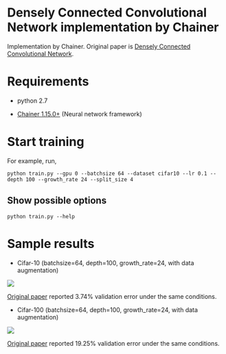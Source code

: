 Densely Connected Convolutional Network implementation by Chainer
========

Implementation by Chainer. Original paper is [Densely Connected Convolutional Network](https://arxiv.org/abs/1608.06993).

# Requirements

- python 2.7

- [Chainer 1.15.0+](https://github.com/pfnet/chainer) (Neural network framework)

# Start training
For example, run,

```
python train.py --gpu 0 --batchsize 64 --dataset cifar10 --lr 0.1 --depth 100 --growth_rate 24 --split_size 4
```

## Show possible options
```
python train.py --help
```


# Sample results

- Cifar-10 (batchsize=64, depth=100, growth_rate=24, with data augmentation)

![](https://raw.githubusercontent.com/yasunorikudo/chainer-DenseNet/images/cifar10.png)

[Original paper](https://arxiv.org/abs/1608.06993) reported 3.74% validation error under the same conditions.

- Cifar-100 (batchsize=64, depth=100, growth_rate=24, with data augmentation)

![](https://raw.githubusercontent.com/yasunorikudo/chainer-DenseNet/images/cifar100.png)

[Original paper](https://arxiv.org/abs/1608.06993) reported 19.25% validation error under the same conditions.
